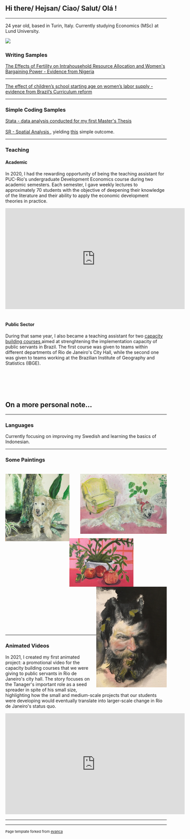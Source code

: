 
## Hi there/ Hejsan/ Ciao/ Salut/ Olá !
---
24 year old, based in Turin, Italy. Currently studying Economics (MSc) at Lund University.

<img src="images/IMG_3422.JPG" width="300"/>

### Writing Samples

[The Effects of Fertility on Intrahousehold Resource Allocation and Women's Bargaining Power - Evidence from Nigeria](/pdf/Essay_Isabella_Rego_Monteiro_19971128_T726_NEKN01.pdf)

---
[The effect of children’s school starting age on women’s
labor supply - evidence from Brazil’s Curriculum reform](/pdf/Labor_Economics_Assignment.pdf)

---

### Simple Coding Samples
<a href="https://github.com/isabellarmonteiro/isabellarmonteiro.github.io/blob/master/data_analysis_women_25_05_2022.do"> Stata - data analysis conducted for my first Master's Thesis </a>
<br> <br>
<a href="https://github.com/isabellarmonteiro/isabellarmonteiro.github.io/blob/master/data_analysis_women_25_05_2022.do"> SR - Spatial Analysis </a> , yielding  [this](/pdf/Rplot18.pdf) simple outcome.

---

### Teaching

#### Academic
In 2020, I had the rewarding opportunity of being the teaching assistant for PUC-Rio's undergraduate Development Economics course during two academic semesters. Each semester, I gave weekly lectures to approximately 70 students with the objective of deepening their knowledge of the literature and their ability to apply the economic development theories in practice. 
<iframe width="560" height="315" src="https://www.youtube.com/embed/2o-Fuhr7ZCs" title="YouTube video player" frameborder="0" allow="accelerometer; autoplay; clipboard-write; encrypted-media; gyroscope; picture-in-picture" allowfullscreen></iframe>
<br> <br>

#### Public Sector
During that same year, I also became a teaching assistant for two <a href="https://prefeitura.rio/cidade/servidores-terao-formacao-em-metodologia-para-resolucao-de-problemas-complexos"> capacity building courses </a> aimed at strenghtening the implementation capacity of public servants in Brazil. The first course was given to teams within different departments of Rio de Janeiro's City Hall, while the second one was given to teams working at the Brazilian Institute of Geography and Statistics (IBGE). 

<br> <br>
---

## On a more personal note...
---
### Languages
Currently focusing on improving my Swedish and learning the basics of Indonesian.

---
### Some Paintings
<br>
<img align="left" src="images/IMG_9563.jpg" width="200"/> 
<img align="right" src="images/IMG_9701.jpg" width="270"/>

<br> <br><br> <br><br> <br><br><br><br><br><br>
<img align="left" src="images/IMG_1160.jpg" width="200"/> 
<img align="right" src="images/IMG_7173 (1).jpeg" width="220"/> 
<br><br><br><br><br><br>
<br><br><br><br>
<br><br><br><br><br><br>


---
### Animated Videos

In 2021, I created my first animated project: a promotional video for the capacity building courses that we were giving to public servants in Rio de Janeiro's city hall. The story focuses on the Tanager's important role as a seed spreader in spite of his small size, highlighting how the small and medium-scale projects that our students were developing would eventually translate into larger-scale change in Rio de Janeiro's status quo.



<iframe width="560" height="315" src="https://www.youtube.com/embed/PNKy8NNBTls" title="YouTube video player" frameborder="0" allow="accelerometer; autoplay; clipboard-write; encrypted-media; gyroscope; picture-in-picture" allowfullscreen></iframe>

---



---
<p style="font-size:11px">Page template forked from <a href="https://github.com/evanca/quick-portfolio">evanca</a></p>
<!-- Remove above link if you don't want to attibute -->
